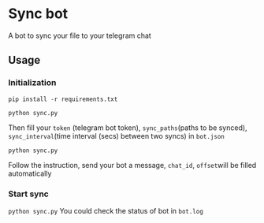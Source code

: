 # Sync bot
A bot to sync your file to your telegram chat

## Usage

### Initialization
`pip install -r requirements.txt`

`python sync.py`

Then fill your `token` (telegram bot token), `sync_paths`(paths to be synced),
 `sync_interval`(time interval (secs) between two syncs) in `bot.json`

`python sync.py`

Follow the instruction, send your bot a message, `chat_id`, `offset`will be filled automatically

### Start sync

`python sync.py`
You could check the status of bot in `bot.log`
